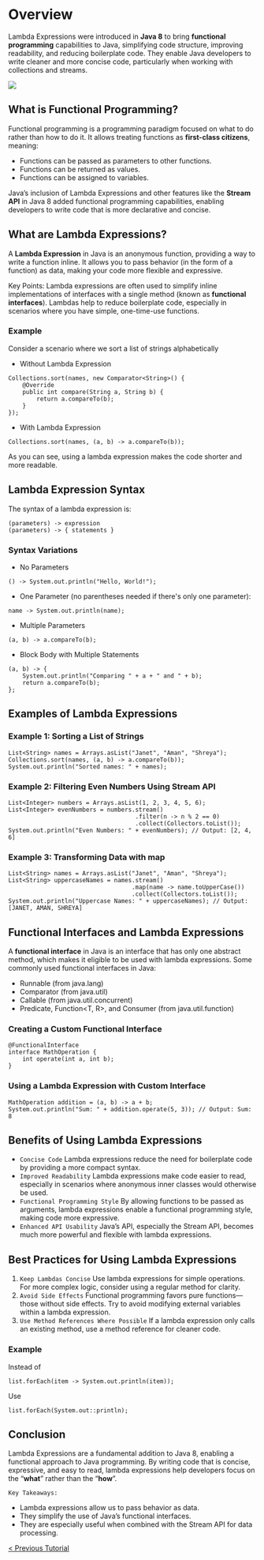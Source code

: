 # Overview
Lambda Expressions were introduced in **Java 8** to bring **functional programming** capabilities to Java, simplifying code structure, improving readability, and reducing boilerplate code. They enable Java developers to write cleaner and more concise code, particularly when working with collections and streams.

[![](https://markdown-videos-api.jorgenkh.no/youtube/dbAe2IG8_vE)](https://youtu.be/dbAe2IG8_vE)

## What is Functional Programming?
Functional programming is a programming paradigm focused on what to do rather than how to do it. It allows treating functions as **first-class citizens**, meaning:
* Functions can be passed as parameters to other functions.
* Functions can be returned as values.
* Functions can be assigned to variables.

Java’s inclusion of Lambda Expressions and other features like the **Stream API** in Java 8 added functional programming capabilities, enabling developers to write code that is more declarative and concise.

## What are Lambda Expressions?
A **Lambda Expression** in Java is an anonymous function, providing a way to write a function inline. It allows you to pass behavior (in the form of a function) as data, making your code more flexible and expressive.

Key Points:
Lambda expressions are often used to simplify inline implementations of interfaces with a single method (known as **functional interfaces**).
Lambdas help to reduce boilerplate code, especially in scenarios where you have simple, one-time-use functions.

### Example
Consider a scenario where we sort a list of strings alphabetically
* Without Lambda Expression
```
Collections.sort(names, new Comparator<String>() {
    @Override
    public int compare(String a, String b) {
        return a.compareTo(b);
    }
});
```

* With Lambda Expression
```
Collections.sort(names, (a, b) -> a.compareTo(b));
```
As you can see, using a lambda expression makes the code shorter and more readable.

## Lambda Expression Syntax
The syntax of a lambda expression is:
```
(parameters) -> expression
(parameters) -> { statements }
```

### Syntax Variations
* No Parameters
```
() -> System.out.println("Hello, World!");
```

* One Parameter (no parentheses needed if there's only one parameter):
```
name -> System.out.println(name);
```

* Multiple Parameters
```
(a, b) -> a.compareTo(b);
```

* Block Body with Multiple Statements
```
(a, b) -> {
    System.out.println("Comparing " + a + " and " + b);
    return a.compareTo(b);
};
```

## Examples of Lambda Expressions
### Example 1: Sorting a List of Strings
```
List<String> names = Arrays.asList("Janet", "Aman", "Shreya");
Collections.sort(names, (a, b) -> a.compareTo(b));
System.out.println("Sorted names: " + names);
```

### Example 2: Filtering Even Numbers Using Stream API
```
List<Integer> numbers = Arrays.asList(1, 2, 3, 4, 5, 6);
List<Integer> evenNumbers = numbers.stream()
                                    .filter(n -> n % 2 == 0)
                                    .collect(Collectors.toList());
System.out.println("Even Numbers: " + evenNumbers); // Output: [2, 4, 6]
```

### Example 3: Transforming Data with map
```
List<String> names = Arrays.asList("Janet", "Aman", "Shreya");
List<String> uppercaseNames = names.stream()
                                   .map(name -> name.toUpperCase())
                                   .collect(Collectors.toList());
System.out.println("Uppercase Names: " + uppercaseNames); // Output: [JANET, AMAN, SHREYA]
```

## Functional Interfaces and Lambda Expressions
A **functional interface** in Java is an interface that has only one abstract method, which makes it eligible to be used with lambda expressions. Some commonly used functional interfaces in Java:
* Runnable (from java.lang)
* Comparator<T> (from java.util)
* Callable<V> (from java.util.concurrent)
* Predicate<T>, Function<T, R>, and Consumer<T> (from java.util.function)

### Creating a Custom Functional Interface
```
@FunctionalInterface
interface MathOperation {
    int operate(int a, int b);
}
```

### Using a Lambda Expression with Custom Interface
```
MathOperation addition = (a, b) -> a + b;
System.out.println("Sum: " + addition.operate(5, 3)); // Output: Sum: 8
```

## Benefits of Using Lambda Expressions
* `Concise Code` Lambda expressions reduce the need for boilerplate code by providing a more compact syntax.
* `Improved Readability` Lambda expressions make code easier to read, especially in scenarios where anonymous inner classes would otherwise be used.
* `Functional Programming Style` By allowing functions to be passed as arguments, lambda expressions enable a functional programming style, making code more expressive.
* `Enhanced API Usability` Java’s API, especially the Stream API, becomes much more powerful and flexible with lambda expressions.

## Best Practices for Using Lambda Expressions
1. `Keep Lambdas Concise` Use lambda expressions for simple operations. For more complex logic, consider using a regular method for clarity.
2. `Avoid Side Effects` Functional programming favors pure functions—those without side effects. Try to avoid modifying external variables within a lambda expression.
3. `Use Method References Where Possible` If a lambda expression only calls an existing method, use a method reference for cleaner code.

### Example
Instead of
```
list.forEach(item -> System.out.println(item));
```

Use
```
list.forEach(System.out::println);
```

## Conclusion
Lambda Expressions are a fundamental addition to Java 8, enabling a functional approach to Java programming. By writing code that is concise, expressive, and easy to read, lambda expressions help developers focus on the “**what**” rather than the “**how**”.

`Key Takeaways:`
* Lambda expressions allow us to pass behavior as data.
* They simplify the use of Java’s functional interfaces.
* They are especially useful when combined with the Stream API for data processing.

[< Previous Tutorial](https://github.com/nakulmitra/java-tutorial/blob/master/java-collections-framework/hashmap-internal-working.md)
